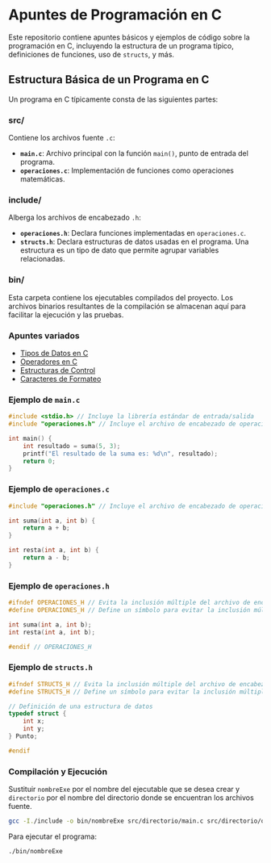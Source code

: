 # Apuntes de Programación en C

Este repositorio contiene apuntes básicos y ejemplos de código sobre la programación en C, incluyendo la estructura de un programa típico, definiciones de funciones, uso de `structs`, y más.

## Estructura Básica de un Programa en C

Un programa en C típicamente consta de las siguientes partes:

### src/

Contiene los archivos fuente `.c`:

- **`main.c`**: Archivo principal con la función `main()`, punto de entrada del programa.
- **`operaciones.c`**: Implementación de funciones como operaciones matemáticas.

### include/

Alberga los archivos de encabezado `.h`:

- **`operaciones.h`**: Declara funciones implementadas en `operaciones.c`.
- **`structs.h`**: Declara estructuras de datos usadas en el programa. Una estructura es un tipo de dato que permite agrupar variables relacionadas.

### bin/

Esta carpeta contiene los ejecutables compilados del proyecto. Los archivos binarios resultantes de la compilación se almacenan aquí para facilitar la ejecución y las pruebas.

### Apuntes variados
- [Tipos de Datos en C](Apuntes/tiposDatos.md)
- [Operadores en C](Apuntes/operadores.md)
- [Estructuras de Control](Apuntes/flujo.md)
- [Caracteres de Formateo](Apuntes/caracteres.md)


### Ejemplo de `main.c`

```c
#include <stdio.h> // Incluye la librería estándar de entrada/salida
#include "operaciones.h" // Incluye el archivo de encabezado de operaciones

int main() {
    int resultado = suma(5, 3);
    printf("El resultado de la suma es: %d\n", resultado);
    return 0;
}
```

### Ejemplo de `operaciones.c`
    
```c
#include "operaciones.h" // Incluye el archivo de encabezado de operaciones

int suma(int a, int b) {
    return a + b;
}

int resta(int a, int b) {
    return a - b;
}
```

### Ejemplo de `operaciones.h`

```c
#ifndef OPERACIONES_H // Evita la inclusión múltiple del archivo de encabezado
#define OPERACIONES_H // Define un símbolo para evitar la inclusión múltiple

int suma(int a, int b);
int resta(int a, int b);

#endif // OPERACIONES_H
```

### Ejemplo de `structs.h`

```c
#ifndef STRUCTS_H // Evita la inclusión múltiple del archivo de encabezado
#define STRUCTS_H // Define un símbolo para evitar la inclusión múltiple

// Definición de una estructura de datos
typedef struct {
    int x;
    int y;
} Punto;

#endif 
```

### Compilación y Ejecución

Sustituir `nombreExe` por el nombre del ejecutable que se desea crear y `directorio` por el nombre del directorio donde se encuentran los archivos fuente.

```bash
gcc -I./include -o bin/nombreExe src/directorio/main.c src/directorio/operaciones.c
```
Para ejecutar el programa:
```bash
./bin/nombreExe
```